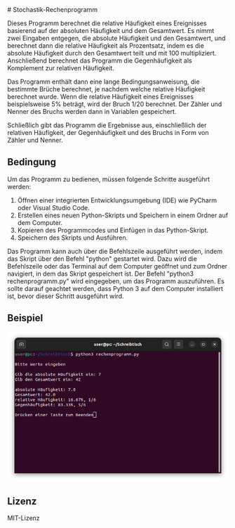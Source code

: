 <html>
# Stochastik-Rechenprogramm

Dieses Programm berechnet die relative Häufigkeit eines Ereignisses basierend auf der absoluten Häufigkeit und dem Gesamtwert. Es nimmt zwei Eingaben entgegen, die absolute Häufigkeit und den Gesamtwert, und berechnet dann die relative Häufigkeit als Prozentsatz, indem es die absolute Häufigkeit durch den Gesamtwert teilt und mit 100 multipliziert. Anschließend berechnet das Programm die Gegenhäufigkeit als Komplement zur relativen Häufigkeit.

Das Programm enthält dann eine lange Bedingungsanweisung, die bestimmte Brüche berechnet, je nachdem welche relative Häufigkeit berechnet wurde. Wenn die relative Häufigkeit eines Ereignisses beispielsweise 5% beträgt, wird der Bruch 1/20 berechnet. Der Zähler und Nenner des Bruchs werden dann in Variablen gespeichert.

Schließlich gibt das Programm die Ergebnisse aus, einschließlich der relativen Häufigkeit, der Gegenhäufigkeit und des Bruchs in Form von Zähler und Nenner.

## Bedingung

Um das Programm zu bedienen, müssen folgende Schritte ausgeführt werden:

1. Öffnen einer integrierten Entwicklungsumgebung (IDE) wie PyCharm oder Visual Studio Code.
2. Erstellen eines neuen Python-Skripts und Speichern in einem Ordner auf dem Computer.
3. Kopieren des Programmcodes und Einfügen in das Python-Skript.
4. Speichern des Skripts und Ausführen.

Das Programm kann auch über die Befehlszeile ausgeführt werden, indem das Skript über den Befehl "python" gestartet wird. Dazu wird die Befehlszeile oder das Terminal auf dem Computer geöffnet und zum Ordner navigiert, in dem das Skript gespeichert ist. Der Befehl "python3 rechenprogramm.py" wird eingegeben, um das Programm auszuführen. Es sollte darauf geachtet werden, dass Python 3 auf dem Computer installiert ist, bevor dieser Schritt ausgeführt wird.

## Beispiel

![Bildschirmfoto](https://github.com/b1gm0/Stochastik-Rechenprogramm/blob/main/Bildschirmfoto.png?raw=true)

## Lizenz

MIT-Lizenz
<html>
